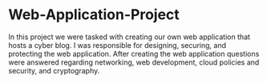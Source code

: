 # Web-Application-Project
In this project we were tasked with creating our own web application that hosts a cyber blog. I was responsible for designing, securing, and protecting the web application. After creating the web application questions were answered regarding networking, web development, cloud policies and security, and cryptography. 
